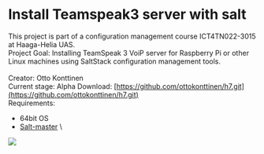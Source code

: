 # Install Teamspeak3 server with salt 
This project is part of a configuration management course ICT4TN022-3015 at Haaga-Helia UAS. \
Project Goal: Installing TeamSpeak 3 VoiP server for Raspberry Pi or other Linux machines using SaltStack configuration management tools. \
\
Creator: Otto Konttinen \
Current stage: Alpha 
Download: [https://github.com/ottokonttinen/h7.git](https://github.com/ottokonttinen/h7.git) \
Requirements: 
+  64bit OS
+  [Salt-master](https://repo.saltproject.io/) \ 

![](https://ottokonttinen.files.wordpress.com/2022/05/nayttokuva-2022-05-17-033248.png)

